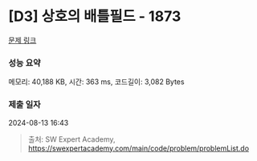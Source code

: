 # [D3] 상호의 배틀필드 - 1873 

[문제 링크](https://swexpertacademy.com/main/code/problem/problemDetail.do?contestProbId=AV5LyE7KD2ADFAXc) 

### 성능 요약

메모리: 40,188 KB, 시간: 363 ms, 코드길이: 3,082 Bytes

### 제출 일자

2024-08-13 16:43



> 출처: SW Expert Academy, https://swexpertacademy.com/main/code/problem/problemList.do